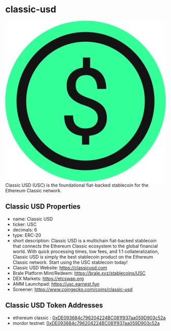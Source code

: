 # classic-usd
![png](./assets/logo_usc_1024x1024.png "Classic USD Logo")
Classic USD (USC) is the foundational fiat-backed stablecoin for the Ethereum Classic network.

## Classic USD Properties
* name: Classic USD
* ticker: USC
* decimals: 6
* type: ERC-20
* short description: Classic USD is a multichain fiat-backed stablecoin that connects the Ethereum Classic ecosystem to the global financial world. With quick processing times, low fees, and 1:1 collateralization, Classic USD is simply the best stablecoin product on the Ethereum Classic network. Start using the USC stablecoin today!
* Classic USD Website: https://classicusd.com
* Brale Platform Mint/Redeem: https://brale.xyz/stablecoins/USC
* DEX Markets: https://etcswap.org
* AMM Launchpad: https://usc.earnest.fun
* Screener: https://www.coingecko.com/coins/classic-usd

## Classic USD Token Addresses
* ethereum classic : [0xDE093684c796204224BC081f937aa059D903c52a](https://etc.blockscout.com/token/0xDE093684c796204224BC081f937aa059D903c52a)
* mordor testnet: [0xDE093684c796204224BC081f937aa059D903c52a](https://etc-mordor.blockscout.com/token/0xDE093684c796204224BC081f937aa059D903c52a)
